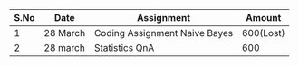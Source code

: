 |S.No| Date | Assignment | Amount |
| --- | --- | --- | --- |
|1| 28 March | Coding Assignment Naive Bayes | 600(Lost) |
|2| 28 march | Statistics QnA | 600 |
